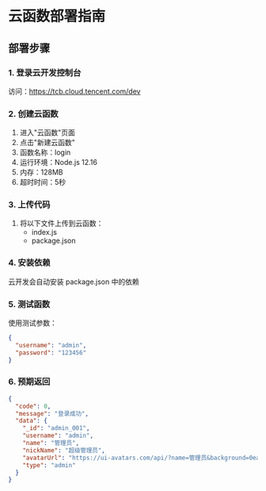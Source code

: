 
# 云函数部署指南

## 部署步骤

### 1. 登录云开发控制台
访问：https://tcb.cloud.tencent.com/dev

### 2. 创建云函数
1. 进入"云函数"页面
2. 点击"新建云函数"
3. 函数名称：login
4. 运行环境：Node.js 12.16
5. 内存：128MB
6. 超时时间：5秒

### 3. 上传代码
1. 将以下文件上传到云函数：
   - index.js
   - package.json

### 4. 安装依赖
云开发会自动安装 package.json 中的依赖

### 5. 测试函数
使用测试参数：
```json
{
  "username": "admin",
  "password": "123456"
}
```

### 6. 预期返回
```json
{
  "code": 0,
  "message": "登录成功",
  "data": {
    "_id": "admin_001",
    "username": "admin",
    "name": "管理员",
    "nickName": "超级管理员",
    "avatarUrl": "https://ui-avatars.com/api/?name=管理员&background=0ea5e9&color=fff",
    "type": "admin"
  }
}
```
